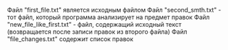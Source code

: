 Файл "first_file.txt" является исходным файлом 
Файл "second_smth.txt" - тот файл, который программа анализирует на предмет правок
Файл "new_file_like_first.txt" - файл, содержащий исходный текст (возвращается после записи правок из второго файла)
Файл "file_changes.txt" содержит список правок
